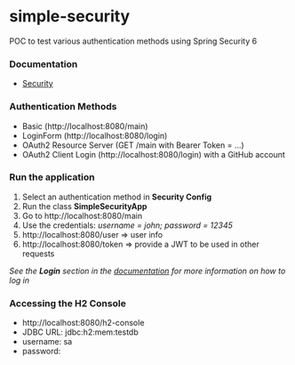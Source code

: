 # simple-security

POC to test various authentication methods using Spring Security 6

### Documentation

* [Security](./doc/security.md)


### Authentication Methods

* Basic (http://localhost:8080/main)
* LoginForm (http://localhost:8080/login)
* OAuth2 Resource Server (GET /main with Bearer Token = ...)
* OAuth2 Client Login (http://localhost:8080/login) with a GitHub account


### Run the application

1. Select an authentication method in **Security Config**
2. Run the class **SimpleSecurityApp**
3. Go to http://localhost:8080/main
4. Use the credentials: *username = john; password = 12345*
5. http://localhost:8080/user => user info
6. http://localhost:8080/token => provide a JWT to be used in other requests

*See the **Login** section in the [documentation](./doc/security.md#login) for more information on how to log in*


### Accessing the H2 Console

* http://localhost:8080/h2-console
* JDBC URL: jdbc:h2:mem:testdb
* username: sa
* password: 

